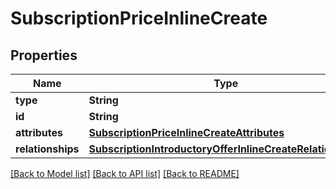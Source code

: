 # SubscriptionPriceInlineCreate

## Properties
Name | Type | Description | Notes
------------ | ------------- | ------------- | -------------
**type** | **String** |  | 
**id** | **String** |  | [optional] 
**attributes** | [**SubscriptionPriceInlineCreateAttributes**](SubscriptionPriceInlineCreateAttributes.md) |  | [optional] 
**relationships** | [**SubscriptionIntroductoryOfferInlineCreateRelationships**](SubscriptionIntroductoryOfferInlineCreateRelationships.md) |  | [optional] 

[[Back to Model list]](../README.md#documentation-for-models) [[Back to API list]](../README.md#documentation-for-api-endpoints) [[Back to README]](../README.md)


